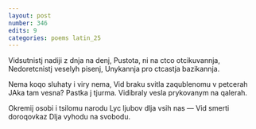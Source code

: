```yaml
---
layout: post
number: 346
edits: 9
categories: poems latin_25
---
```


Vidsutnistj nadiji z dnja na denj,
Pustota, ni na ctco otcikuvannja,
Nedoretcnistj veselyh pisenj,
Unykannja pro ctcastja bazikannja.

Nema koqo sluhaty i viry nema,
Vid braku svitla zaqublenomu v petcerah
JAka tam vesna? 
Pastka j tjurma.
Vidibraly vesla prykovanym na qalerah.

Okremij osobi i tsilomu narodu 
Lyc ljubov dlja vsih nas —
Vid smerti doroqovkaz 
Dlja vyhodu na svobodu.
